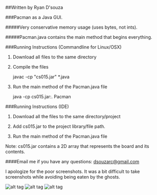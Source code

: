 ##Written by Ryan D'souza

###Pacman as a Java GUI.

#####Very conservative memory usage (uses bytes, not ints).

#####Pacman.java contains the main method that begins everything.

###Running Instructions (Commandline for Linux/OSX)

1. Download all files to the same directory

2. Compile the files

    javac -cp "cs015.jar" *.java

3. Run the main method of the Pacman.java file

    java -cp cs015.jar:. Pacman


###Running Instructions (IDE)

1. Download all the files to the same directory/project

2. Add cs015.jar to the project library/file path.

3. Run the main method of the Pacman.java file 


Note: cs015.jar contains a 2D array that represents the board and its contents.

####Email me if you have any questions: dsouzarc@gmail.com

I apologize for the poor screenshots. It was a bit difficult to take screenshots while avoiding being eaten by the ghosts.

![alt tag](https://github.com/dsouzarc/pacman/blob/master/Pacman1.png)
![alt tag](https://github.com/dsouzarc/pacman/blob/master/Pacman2.png)
![alt tag](https://github.com/dsouzarc/pacman/blob/master/Pacman3.png)
